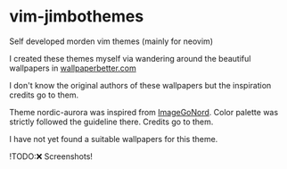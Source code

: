 # vim-jimbothemes
Self developed morden vim themes (mainly for neovim)

I created these themes myself via wandering around the beautiful wallpapers in
[wallpaperbetter.com](https://www.wallpaperbetter.com/)

I don't know the original authors of these wallpapers but the inspiration credits go to them.

Theme nordic-aurora was inspired from [ImageGoNord](https://github.com/Schrodinger-Hat/ImageGoNord). Color palette was strictly followed the guideline there. Credits go to them.

I have not yet found a suitable wallpapers for this theme.


!TODO:❌ Screenshots!
